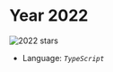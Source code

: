 # Year 2022

![2022 stars](https://img.shields.io/badge/dynamic/json?style=for-the-badge&prefix=%E2%9C%AF&labelColor=black&color=gold&label=2022&query=2022&url=https%3A%2F%2Faoc-badge-rafalopilowski1.vercel.app%2Fapi?cacheSeconds=3600)

- Language: *`TypeScript`*